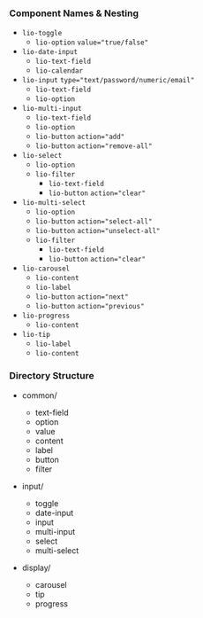 ### Component Names & Nesting

* `lio-toggle`
  * `lio-option` `value="true/false"`
* `lio-date-input`
  * `lio-text-field`
  * `lio-calendar`
* `lio-input` `type="text/password/numeric/email"`
  * `lio-text-field`
  * `lio-option`
* `lio-multi-input`
  * `lio-text-field`
  * `lio-option`
  * `lio-button` `action="add"`
  * `lio-button` `action="remove-all"`
* `lio-select`
  * `lio-option`
  * `lio-filter`
    * `lio-text-field`
    * `lio-button` `action="clear"`
* `lio-multi-select`
  * `lio-option`
  * `lio-button` `action="select-all"`
  * `lio-button` `action="unselect-all"`
  * `lio-filter`
    * `lio-text-field`
    * `lio-button` `action="clear"`
* `lio-carousel`
  * `lio-content`
  * `lio-label`
  * `lio-button` `action="next"`
  * `lio-button` `action="previous"`
* `lio-progress`
  * `lio-content`
* `lio-tip`
  * `lio-label`
  * `lio-content`


### Directory Structure

* common/
  * text-field
  * option
  * value
  * content
  * label
  * button
  * filter

* input/
  * toggle
  * date-input
  * input
  * multi-input
  * select
  * multi-select

* display/
  * carousel
  * tip
  * progress
